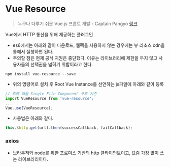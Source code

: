 # Vue Resource

> 누구나 다루기 쉬운 Vue.js 프론트 개발 - Captain Pangyo [링크](https://www.inflearn.com/course/vue-pwa-vue-js-%EA%B8%B0%EB%B3%B8/)

Vue에서 HTTP 통신을 위해 제공하는 플러그인

* es6에서는 아래와 같이 다운로드, 웹팩을 사용하지 않는 경우에는 뷰 리소스 cdn을 통해서 실행하면 된다.
* 주의할 점은 현재 공식 지원은 중단했다. 이유는 라이브러리에 제한을 두지 않고 사용자들의 선택권을 넓히기 위함이라고 한다.

```shell
npm install vue-resource --save
```

* 위의 명령어로 설치 후 Root Vue Instance를 선언하는 js파일에 아래와 같이 등록

```js
// 후에 배울 Single File Component 구조 기준
import VueResource from 'vue-resource';
...
Vue.use(VueResource);
```

* 사용법은 아래와 같다.

```js
this.$http.get(url).then(successCallback, failCallback);
```

### axios

* 브라우저와 node를 위한 프로미스 기반의 http 클라이언트이고, 요즘 가장 많이 쓰는 라이브러리이다.

